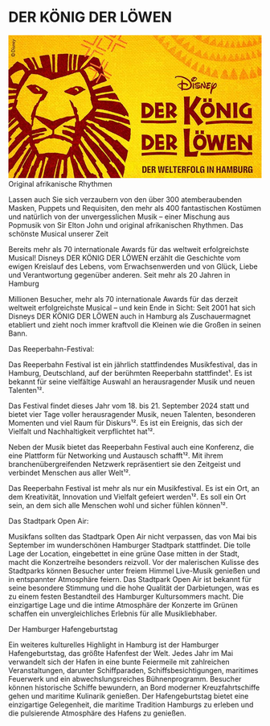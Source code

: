 # DER KÖNIG DER LÖWEN
![bild-koenig-der-loewen-2022.jpg](..%2Fimages%2Fbild-koenig-der-loewen-2022.jpg)
Original afrikanische Rhythmen

Lassen auch Sie sich verzaubern von den über 300 atemberaubenden Masken, Puppets und Requisiten, den mehr als 400 fantastischen Kostümen und natürlich von der unvergesslichen Musik – einer Mischung aus Popmusik von Sir Elton John und original afrikanischen Rhythmen.
Das schönste Musical unserer Zeit

Bereits mehr als 70 internationale Awards für das weltweit erfolgreichste Musical! Disneys DER KÖNIG DER LÖWEN erzählt die Geschichte vom ewigen Kreislauf des Lebens, vom Erwachsenwerden und von Glück, Liebe und Verantwortung gegenüber anderen.
Seit mehr als 20 Jahren in Hamburg

Millionen Besucher, mehr als 70 internationale Awards für das derzeit weltweit erfolgreichste Musical – und kein Ende in Sicht: Seit 2001 hat sich Disneys DER KÖNIG DER LÖWEN auch in Hamburg als Zuschauermagnet etabliert und zieht noch immer kraftvoll die Kleinen wie die Großen in seinen Bann.

Das Reeperbahn-Festival:

Das Reeperbahn Festival ist ein jährlich stattfindendes Musikfestival, das in Hamburg, Deutschland, auf der berühmten Reeperbahn stattfindet¹. Es ist bekannt für seine vielfältige Auswahl an herausragender Musik und neuen Talenten¹².

Das Festival findet dieses Jahr vom 18. bis 21. September 2024 statt und bietet vier Tage voller herausragender Musik, neuen Talenten, besonderen Momenten und viel Raum für Diskurs¹². Es ist ein Ereignis, das sich der Vielfalt und Nachhaltigkeit verpflichtet hat¹².

Neben der Musik bietet das Reeperbahn Festival auch eine Konferenz, die eine Plattform für Networking und Austausch schafft¹². Mit ihrem branchenübergreifenden Netzwerk repräsentiert sie den Zeitgeist und verbindet Menschen aus aller Welt¹².

Das Reeperbahn Festival ist mehr als nur ein Musikfestival. Es ist ein Ort, an dem Kreativität, Innovation und Vielfalt gefeiert werden¹². Es soll ein Ort sein, an dem sich alle Menschen wohl und sicher fühlen können¹².

Das Stadtpark Open Air:

Musikfans sollten das Stadtpark Open Air nicht verpassen, das von Mai bis September im wunderschönen Hamburger Stadtpark stattfindet. Die tolle Lage der Location, eingebettet in eine grüne Oase mitten in der Stadt, macht die Konzertreihe besonders reizvoll. Vor der malerischen Kulisse des Stadtparks können Besucher unter freiem Himmel Live-Musik genießen und in entspannter Atmosphäre feiern. Das Stadtpark Open Air ist bekannt für seine besondere Stimmung und die hohe Qualität der Darbietungen, was es zu einem festen Bestandteil des Hamburger Kultursommers macht. Die einzigartige Lage und die intime Atmosphäre der Konzerte im Grünen schaffen ein unvergleichliches Erlebnis für alle Musikliebhaber.

Der Hamburger Hafengeburtstag

Ein weiteres kulturelles Highlight in Hamburg ist der Hamburger Hafengeburtstag, das größte Hafenfest der Welt. Jedes Jahr im Mai verwandelt sich der Hafen in eine bunte Feiermeile mit zahlreichen Veranstaltungen, darunter Schiffparaden, Schiffsbesichtigungen, maritimes Feuerwerk und ein abwechslungsreiches Bühnenprogramm. Besucher können historische Schiffe bewundern, an Bord moderner Kreuzfahrtschiffe gehen und maritime Kulinarik genießen. Der Hafengeburtstag bietet eine einzigartige Gelegenheit, die maritime Tradition Hamburgs zu erleben und die pulsierende Atmosphäre des Hafens zu genießen.
